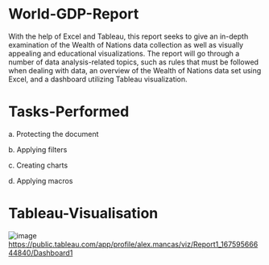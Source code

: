 # World-GDP-Report
With the help of Excel and Tableau, this report seeks to give an in-depth examination of the Wealth of Nations data collection as well as visually appealing and educational visualizations. The report will go through a number of data analysis-related topics, such as rules that must be followed when dealing with data, an overview of the Wealth of Nations data set using Excel, and a dashboard utilizing Tableau visualization.

# Tasks-Performed
a.	Protecting the document 

b.	Applying filters

c.	Creating charts

d.	Applying macros

# Tableau-Visualisation


![image](https://user-images.githubusercontent.com/127852020/228811201-6e880476-7fb0-4cbb-9aa3-01124b26963c.png)
https://public.tableau.com/app/profile/alex.mancas/viz/Report1_16759566644840/Dashboard1
